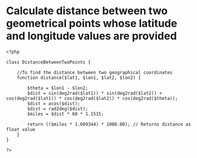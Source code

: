 # Calculate distance between two geometrical points whose latitude and longitude values are provided

```
<?php

class DistanceBetweenTwoPoints {

	//To find the distance between two geographical coordinates
	function distance($lat1, $lon1, $lat2, $lon2) {

		$theta = $lon1 - $lon2;
		$dist = sin(deg2rad($lat1)) * sin(deg2rad($lat2)) +  cos(deg2rad($lat1)) * cos(deg2rad($lat2)) * cos(deg2rad($theta));
		$dist = acos($dist);
		$dist = rad2deg($dist);
		$miles = $dist * 60 * 1.1515;
		
		return (($miles * 1.609344) * 1000.00); // Returns distance as float value
	}
}

?>
```